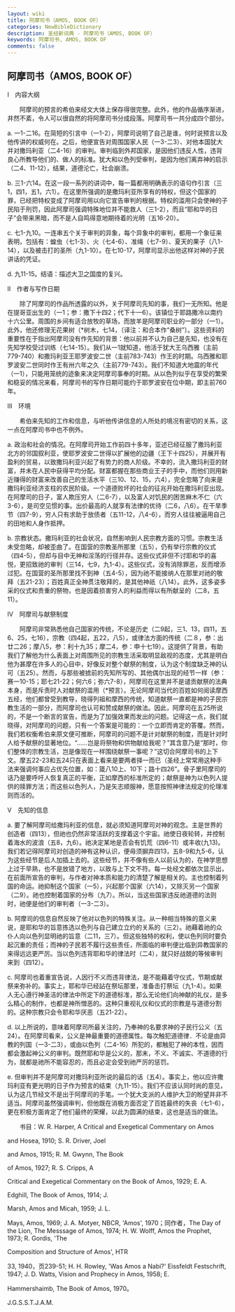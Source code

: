 ```yaml
---
layout: wiki
title: 阿摩司书（AMOS, BOOK OF）
categories: NewBibleDictionary
description: 圣经新词典 - 阿摩司书（AMOS, BOOK OF）
keywords: 阿摩司书, AMOS, BOOK OF
comments: false
---
```


## 阿摩司书（AMOS, BOOK OF）

Ⅰ　内容大纲

　　阿摩司的预言的希伯来经文大体上保存得很完整。此外，他的作品循序渐进，井然不紊，令人可以很自然的将阿摩司书分成段落。阿摩司书一共分成四个部分。

a. 一1-二16。在简短的引言中（一1-2），阿摩司说明了自己是谁，何时说预言以及他传讲的权威何在。之后，他便宣告对周围国家人民（一3-二3）、对他本国犹大并对撒玛利亚（二4-16）的审判。审判临到外邦国家，是因他们违反人性，违背良心所教导他们的、做人的标准。犹大和以色列受审判，是因为他们离弃神的启示（二4、11-12），结果，道德沦亡，社会崩溃。

b. 三1-六14。在这一段一系列的讲词中，每一篇都用明确表示的语句作引言（三1，四1，五1，六1）。在这里所强调的是撒玛利亚所享有的特权，但这个国家的罪，已经把特权变成了阿摩司用以向它宣告审判的根据。特权的滥用只会使神的子民陷于刑罚，因此阿摩司强调特殊地位并不能救人（三1-2），而且“耶和华的日子”会带来黑暗，而不是人自鸣得意地期待着的光明（五16-20）。

c. 七1-九10。一连串五个关于审判的异象，每个异象中的审判，都用一个象征来表明，包括有：蝗虫（七1-3）、火（七4-6）、准绳（七7-9）、夏天的果子（八1-14），以及被击打的圣所（九1-10）。在七10-17，阿摩司显示出他这样对神的子民讲话的凭证。

d. 九11-15。结语：描述大卫之国度的复兴。

Ⅱ　作者与写作日期

　　除了阿摩司的作品所透露的以外，关于阿摩司先知的事，我们一无所知。他是在提哥亚出生的（一1；参：撒下十四2；代下十一6）。该镇位于耶路撒冷以南约十六公里。周围的乡间有适合放牧的草场，而放羊是阿摩司职业的一部分（一1）。此外，他还修理无花果树（*树木，七14，〔译注：和合本作“桑树”〕。这些资料的重要性在于指出阿摩司没有作先知的背景：他以前并不认为自己是先知，也没有在先知学校受过训练（七14-15）。我们从一1就知道，他活于犹大王乌西雅（主前779-740）和撒玛利亚王耶罗波安二世（主前783-743）作王的时期。乌西雅和耶罗波安二世同时作王有卅六年之久（主前779-743）。我们不知道大地震的年代（一1），只能用笼统的迹象来决定阿摩司事奉的时期。从以色列似乎在享受的繁荣和稳妥的情况来看，阿摩司书的写作日期可能约于耶罗波安在位中期，即主前760年。

Ⅲ　环境

　　希伯来先知的工作和信息，与听他传讲信息的人所处的境况有密切的关系，这一点在阿摩司书中也不例外。

a. 政治和社会的情况。在阿摩司开始工作前四十多年，亚述已经征服了撒玛利亚北方的邻国叙利亚，使耶罗波安二世得以扩展他的边疆（王下十四25），并展开有盈利的贸易，以致撒玛利亚兴起了有势力的商人阶级。不幸的，流入撒玛利亚的财富，并未在人民中获得平均分配。财富都握在那些商业王子的手中，而他们则用新近赚得的财富来改善自己的生活水平（三10、12、15，六4），完全忽略了向来是撒玛利亚经济支柱的农民阶级。一个道德败坏的社会的征兆开始在撒玛利亚出现。在阿摩司的日子，富人欺压穷人（二6-7），以及富人对饥民的困苦麻木不仁（六3-6），是司空见惯的事。出价最高的人就享有法律的优待（二6，八6）。在干旱季节（四7-9），穷人只有求助于放债者（五11-12，八4-6），而穷人往往被逼用自己的田地和人身作抵押。

b. 宗教状态。撒玛利亚的社会状况，自然影响到人民宗教方面的习惯。宗教生活未受忽略，却被歪曲了。在国营的宗教圣所那里（五5），仍有举行宗教的仪式（四4-5），但却与目中无神和淫荡的行径并存。这些仪式非但不讨耶和华的喜悦，更招致祂的审判（三14，七9，九1-4）。这些仪式，没有消除罪恶，反而增添过犯。在国营的圣所那里找不到神（五4-5），因为祂不能接纳人在那里对祂的敬拜（五21-23）；百姓真正全神贯注敬拜的，是其他神祇（八14）。此外，这多姿多采的仪式和贵重的祭物，也是因着损害穷人的利益而得以有所献呈的（二8，五11）。

Ⅳ　阿摩司与献祭制度

　　阿摩司非常熟悉他自己国家的传统，不论是历史（二9起，三1、13，四11，五6、25，七16），宗教（四4起，五22，八5），或律法方面的传统（二８，参：出廿二26；摩八5，参：利十九35；摩二4，参：申十七19）。这提供了背景，有助我们了解他为什么表面上对周围所见的宗教生活采取明显敌视的态度，尤其是明白他为甚摩在许多人的心目中，好像反对整个献祭的制度，认为这个制度缺乏神的认可（五25）。然而，与那些被掳前的先知所写的、其他偶尔出现的经节一样（参：赛一10-15；耶七21-22；何六6；弥六7-8），阿摩司在这里并不是谴贡献祭的法典本身，而是斥责时人对献祭的滥用（*预言）。无论阿摩司当代的百姓如何阅读摩西五经，他们都曾受到教导，晓得列祖和摩西的传统，知道献祭一直都是神的子民宗教生活的一部分，而阿摩司也认可和赞成献祭的做法。因此，阿摩司在五25所说的，不是一个断言的宣告，而是为了加强效果而发出的问题。记得这一点，我们就晓得，对阿摩司的问题，只有一个答案是可能的：一个立即而肯定的答覆。然而，我们若权衡希伯来原文便可推断，阿摩司的问题不是计对献祭的制度，而是针对时人给予献祭的显著地位。“……岂是将祭物和供物献给我呢？”其含意乃是“那时，你们整体的宗教生活，岂是像现在一样围绕献祭一事呢？”这切合阿摩司书的上下文。摩五22-23和五24只在表面上看来是要两者择一而已（圣经上常常用这种手法来强调何事应占优先位置，如：箴八10上、10下；路十四26”。骨子里阿摩司的话乃是要呼吁人恢复真正的平衡，正如摩西的标准所定的；献祭是神为以色列人提供的赎罪方法；而这些以色列人，乃是矢志顺服神，愿意按照神律法规定的伦理准则而活的。

Ⅴ　先知的信息

a. 要了解阿摩司给撒玛利亚的信息，就必须知道阿摩司对神的观念。主是世界的创造者（四13），但祂也仍然非常活跃的支撑着这个宇宙。祂使日夜轮转，并控制着海水的波浪（五8，九6）。祂决定某地是否会有饥荒（四6-11）或丰收(九13)。我们若记得阿摩司对创造的神有这种认识，便毋须摒弃四13，五8-9和九5-6，认为这些经节是后人加插上去的。这些经节，并不像有些人以前认为的，在神学思想上过于早熟，也不是放错了地方，以致与上下文不符。每一处经文都依次显示出，在前面所宣告的审判，与作者对神本质和能力的清楚了解是相关的。主也控制着列国的命运。祂抑制这个国家（一5），兴起那个国家（六14），又除灭另一个国家（二9）。祂也控制着国家的分布（九7）。所以，当这些国家违反祂道德的法则时，祂便是他们的审判者（一3-二3）。

b. 阿摩司的信息自然反映了他对以色列的特殊关注。从一种相当特殊的意义来说，是耶和华的旨意拣选以色列与自己建立立约的关系的（三2）。祂藉着祂的众仆人向以色列显明祂的旨意（二11，三7）。但这些独特的权利，使以色列同时要负起沉重的责任；而神的子民若不履行这些责任，所面临的审判便比临到异教国家的来得远远更严厉。当以色列违背耶和华的律法时（二4），就只好战兢的等候审判来到（四12）。

c. 阿摩司也着重宣告说，人因行不义而违背律法，是不能藉着守仪式，节期或献祭来弥补的。事实上，耶和华已经詀在祭坛那里，准备击打祭坛（九1-4）。如果人无心遵行神圣洁的律法中所定下的道德标准，那么无论他们向神献的礼仪，是多么精心的制作，也都是神所憎恶的。这种只重视礼仪和仪式的宗教是与道德分割的。这种宗教只会令耶和华厌恶（五21-22）。

d. 以上所说的，意味着阿摩司所最关注的，乃奉神的名要求神的子民行公义（五24）。在阿摩司看来，公义是神最重要的道德属性。每次触犯道德律．不论是由异教的列国（一3-二3），或由以色列（二4-16）所犯的，都触犯了神的本性，因而都会激起神公义的审判。既然耶和华是公义的，那末，不义、不诚实、不道德的行为，就都是祂所不能容忍的，而且必定会受到祂严厉的惩罚。

e. 但审判并不是阿摩司对撒玛利亚所说的最后的话（五4）。事实上，他以应许撒玛利亚有更光明的日子作为预言的结束（九11-15）。我们不应该认同时尚的意见，认为这几节经文不是出于阿摩司的手笔。一个犹大支派的人维护大卫的盼望并非不适当。阿摩司虽然强调审判，但他既在消极方面否定了百姓最终的失丧（七1-6），更在积极方面肯定了他们最终的荣耀，以此为圆满的结束，这也是适当的做法。

　　书目：W. R. Harper, A Critical and Exegetical Commentary on Amos

and Hosea, 1910; S. R. Driver, Joel

and Amos, 1915; R. M. Gwynn, The Book

of Amos, 1927; R. S. Cripps, A

Critical and Exegetical Commentary on the Book of Amos, 1929; E. A.

Edghill, The Book of Amos, 1914; J.

Marsh, Amos and Micah, 1959; J. L.

Mays, Amos, 1969; J. A. Motyer, NBCR, 'Amos', 1970；同作者，The Day of the Lion, The Messsage of Amos, 1974; H. W. Wolff, Amos the Prophet, 1973; R. Gordis, 'The

Composition and Structure of Amos', HTR

33, 1940，页239-51; H. H. Rowley, 'Was Amos a Nabi?' Eissfeldt Festschrift, 1947; J. D. Watts, Vision and Prophecy in Amos, 1958; E.

Hammershaimb, The Book of Amos, 1970。

J.G.S.S.T.J.A.M.






